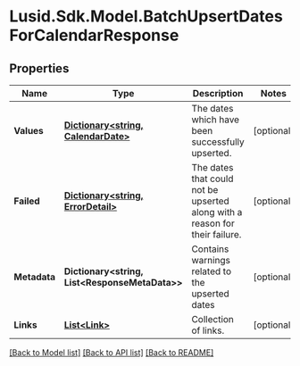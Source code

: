 # Lusid.Sdk.Model.BatchUpsertDatesForCalendarResponse

## Properties

Name | Type | Description | Notes
------------ | ------------- | ------------- | -------------
**Values** | [**Dictionary&lt;string, CalendarDate&gt;**](CalendarDate.md) | The dates which have been successfully upserted. | [optional] 
**Failed** | [**Dictionary&lt;string, ErrorDetail&gt;**](ErrorDetail.md) | The dates that could not be upserted along with a reason for their failure. | [optional] 
**Metadata** | **Dictionary&lt;string, List&lt;ResponseMetaData&gt;&gt;** | Contains warnings related to the upserted dates | [optional] 
**Links** | [**List&lt;Link&gt;**](Link.md) | Collection of links. | [optional] 

[[Back to Model list]](../README.md#documentation-for-models) [[Back to API list]](../README.md#documentation-for-api-endpoints) [[Back to README]](../README.md)

